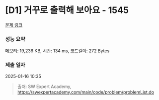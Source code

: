# [D1] 거꾸로 출력해 보아요 - 1545 

[문제 링크](https://swexpertacademy.com/main/code/problem/problemDetail.do?contestProbId=AV2gbY0qAAQBBAS0) 

### 성능 요약

메모리: 19,236 KB, 시간: 134 ms, 코드길이: 272 Bytes

### 제출 일자

2025-01-16 10:35



> 출처: SW Expert Academy, https://swexpertacademy.com/main/code/problem/problemList.do